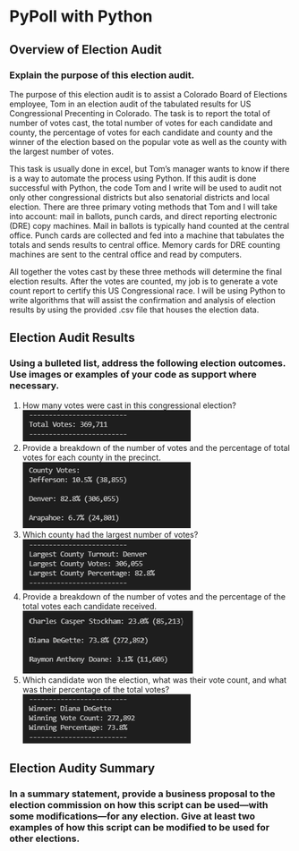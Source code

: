 # PyPoll with Python

## Overview of Election Audit

### Explain the purpose of this election audit.
The purpose of this election audit is to assist a Colorado Board of Elections employee, Tom in an election audit of the tabulated results for US Congressional Precenting in Colorado. The task is to report the total of number of votes cast, the total number of votes for each candidate and county, the percentage of votes for each candidate and county and the winner of the election based on the popular vote as well as the county with the largest number of votes. 

This task is usually done in excel, but Tom’s manager wants to know if there is a way to automate the process using Python. If this audit is done successful with Python, the code Tom and I write will be used to audit not only other congressional districts but also senatorial districts and local election. There are three primary voting methods that Tom and I will take into account: mail in ballots, punch cards, and direct reporting electronic (DRE) copy machines. Mail in ballots is typically hand counted at the central office. Punch cards are collected and fed into a machine that tabulates the totals and sends results to central office. Memory cards for DRE counting machines are sent to the central office and read by computers. 

All together the votes cast by these three methods will determine the final election results. After the votes are counted, my job is to generate a vote count report to certify this US Congressional race. I will be using Python to write algorithms that will assist the confirmation and analysis of election results by using the provided .csv file that houses the election data.

## Election Audit Results

### Using a bulleted list, address the following election outcomes. Use images or examples of your code as support where necessary. 
1) How many votes were cast in this congressional election?
![alt tag](https://github.com/elrvra/election-analysis/blob/main/Resources/1_Total_Votes.png)
2) Provide a breakdown of the number of votes and the percentage of total votes for each county in the precinct.
![alt tag](https://github.com/elrvra/election-analysis/blob/main/Resources/2_County_Votes_Percentage.png)
3) Which county had the largest number of votes?
![alt tag](https://github.com/elrvra/election-analysis/blob/main/Resources/3_County_Votes_Largest.png)
4) Provide a breakdown of the number of votes and the percentage of the total votes each candidate received.
![alt tag](https://github.com/elrvra/election-analysis/blob/main/Resources/4_Candidate_Votes_Percentage.png)
5) Which candidate won the election, what was their vote count, and what was their percentage of the total votes?
![alt tag](https://github.com/elrvra/election-analysis/blob/main/Resources/5_Winner_of_Election.png)


## Election Audity Summary

### In a summary statement, provide a business proposal to the election commission on how this script can be used—with some modifications—for any election. Give at least two examples of how this script can be modified to be used for other elections.
